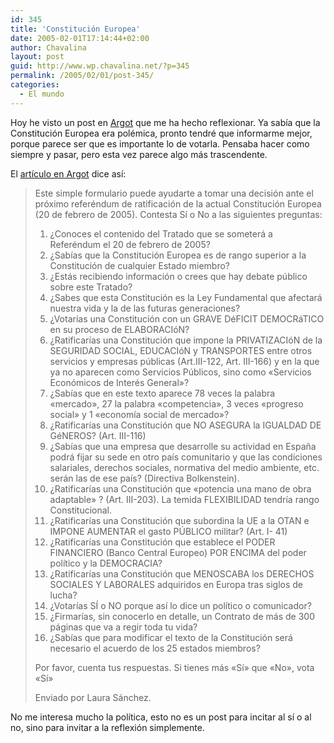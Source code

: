 ```yaml
---
id: 345
title: 'Constitución Europea'
date: 2005-02-01T17:14:44+02:00
author: Chavalina
layout: post
guid: http://www.wp.chavalina.net/?p=345
permalink: /2005/02/01/post-345/
categories:
  - El mundo
---
```

Hoy he visto un post en <a href="http://argot.mibitacora.com" target="_blank">Argot</a> que me ha hecho reflexionar. Ya sab&iacute;a que la Constitución Europea era polémica, pronto tendré que informarme mejor, porque parece ser que es importante lo de votarla. Pensaba hacer como siempre y pasar, pero esta vez parece algo más trascendente.

El <a href="http://argot.mibitacora.com/archives/categories/politica_y_sociedad/informate_antes_de_votar.php" target="_blank">art&iacute;culo en Argot</a> dice as&iacute;:

> Este simple formulario puede ayudarte a tomar una decisión ante el próximo referéndum de ratificación de la actual Constitución Europea (20 de febrero de 2005). Contesta S&iacute; o No a las siguientes preguntas:
> 
> 1. &iquest;Conoces el contenido del Tratado que se someterá a Referéndum el 20 de febrero de 2005?  
> 2. &iquest;Sab&iacute;as que la Constitución Europea es de rango superior a la Constitución de cualquier Estado miembro?  
> 3. &iquest;Estás recibiendo información o crees que hay debate p&uacute;blico sobre este Tratado?  
> 4. &iquest;Sabes que esta Constitución es la Ley Fundamental que afectará nuestra vida y la de las futuras generaciones?  
> 5. &iquest;Votar&iacute;as una Constitución con un GRAVE DéFICIT DEMOCRáTICO en su proceso de ELABORACIóN?  
> 6. &iquest;Ratificar&iacute;as una Constitución que impone la PRIVATIZACIóN de la SEGURIDAD SOCIAL, EDUCACIóN y TRANSPORTES entre otros servicios y empresas p&uacute;blicas (Art.III-122, Art. III-166) y en la que ya no aparecen como Servicios P&uacute;blicos, sino como «Servicios Económicos de Interés General»?  
> 7. &iquest;Sab&iacute;as que en este texto aparece 78 veces la palabra «mercado», 27 la palabra «competencia», 3 veces «progreso social» y 1 «econom&iacute;a social de mercado»?  
> 8. &iquest;Ratificar&iacute;as una Constitución que NO ASEGURA la IGUALDAD DE GéNEROS? (Art. III-116)  
> 9. &iquest;Sab&iacute;as que una empresa que desarrolle su actividad en Espa&ntilde;a podrá fijar su sede en otro pa&iacute;s comunitario y que las condiciones salariales, derechos sociales, normativa del medio ambiente, etc. serán las de ese pa&iacute;s? (Directiva Bolkenstein).  
> 10. &iquest;Ratificar&iacute;as una Constitución que «potencia una mano de obra adaptable» ? (Art. III-203). La temida FLEXIBILIDAD tendr&iacute;a rango Constitucional.  
> 11. &iquest;Ratificar&iacute;as una Constitución que subordina la UE a la OTAN e IMPONE AUMENTAR el gasto P&Uacute;BLICO militar? (Art. I- 41)  
> 12. &iquest;Ratificar&iacute;as una Constitución que establece el PODER FINANCIERO (Banco Central Europeo) POR ENCIMA del poder pol&iacute;tico y la DEMOCRACIA?  
> 13. &iquest;Ratificar&iacute;as una Constitución que MENOSCABA los DERECHOS SOCIALES Y LABORALES adquiridos en Europa tras siglos de lucha?  
> 14. &iquest;Votar&iacute;as S&Iacute; o NO porque as&iacute; lo dice un pol&iacute;tico o comunicador?  
> 15. &iquest;Firmar&iacute;as, sin conocerlo en detalle, un Contrato de más de 300 páginas que va a regir toda tu vida?  
> 16. &iquest;Sab&iacute;as que para modificar el texto de la Constitución será necesario el acuerdo de los 25 estados miembros?
> 
> Por favor, cuenta tus respuestas. Si tienes más «S&iacute;» que «No», vota «S&iacute;»
> 
> Enviado por Laura Sánchez.

No me interesa mucho la pol&iacute;tica, esto no es un post para incitar al s&iacute; o al no, sino para invitar a la reflexión simplemente.